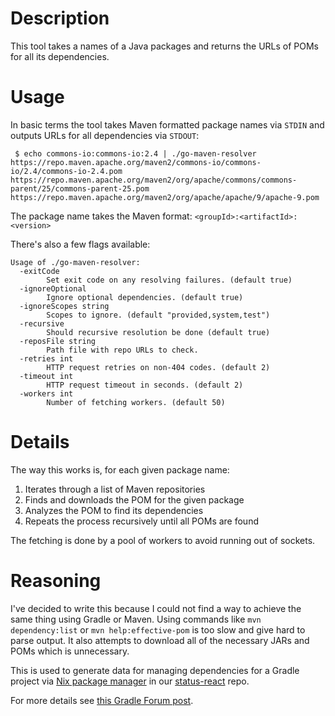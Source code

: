 # Description

This tool takes a names of a Java packages and returns the URLs of POMs for all its dependencies.

# Usage

In basic terms the tool takes Maven formatted package names via `STDIN` and outputs URLs for all dependencies via `STDOUT`:
```
 $ echo commons-io:commons-io:2.4 | ./go-maven-resolver
https://repo.maven.apache.org/maven2/commons-io/commons-io/2.4/commons-io-2.4.pom
https://repo.maven.apache.org/maven2/org/apache/commons/commons-parent/25/commons-parent-25.pom
https://repo.maven.apache.org/maven2/org/apache/apache/9/apache-9.pom
```
The package name takes the Maven format: `<groupId>:<artifactId>:<version>`

There's also a few flags available:
```
Usage of ./go-maven-resolver:
  -exitCode
    	Set exit code on any resolving failures. (default true)
  -ignoreOptional
    	Ignore optional dependencies. (default true)
  -ignoreScopes string
    	Scopes to ignore. (default "provided,system,test")
  -recursive
    	Should recursive resolution be done (default true)
  -reposFile string
    	Path file with repo URLs to check.
  -retries int
    	HTTP request retries on non-404 codes. (default 2)
  -timeout int
    	HTTP request timeout in seconds. (default 2)
  -workers int
    	Number of fetching workers. (default 50)
```

# Details

The way this works is, for each given package name:

1. Iterates through a list of Maven repositories
2. Finds and downloads the POM for the given package
2. Analyzes the POM to find its dependencies
3. Repeats the process recursively until all POMs are found

The fetching is done by a pool of workers to avoid running out of sockets.

# Reasoning

I've decided to write this because I could not find a way to achieve the same thing using Gradle or Maven.
Using commands like `mvn dependency:list` or `mvn help:effective-pom` is too slow and give hard to parse output. It also attempts to download all of the necessary JARs and POMs which is unnecessary.

This is used to generate data for managing dependencies for a Gradle project via [Nix package manager](https://nixos.org/nix/) in our [status-react](https://github.com/status-im/status-react/tree/develop/nix/deps/gradle) repo.

For more details see [this Gradle Forum post](https://discuss.gradle.org/t/how-to-get-full-list-of-dependencies-and-their-meta/35825).
